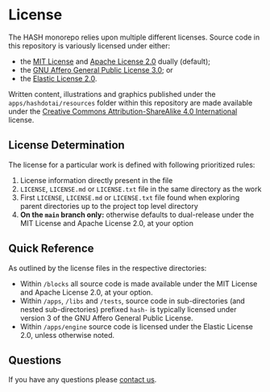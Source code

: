 # License

The HASH monorepo relies upon multiple different licenses. Source code in this repository is variously licensed under either:
- the [MIT License](https://github.com/hashintel/hash/blob/main/.github/licenses/LICENSE-MIT.md) and [Apache License 2.0](https://github.com/hashintel/hash/blob/main/.github/licenses/LICENSE-APACHE.md) dually (default);
- the [GNU Affero General Public License 3.0](https://github.com/hashintel/hash/blob/main/.github/licenses/LICENSE-AGPL.md); or
- the [Elastic License 2.0](https://github.com/hashintel/hash/blob/main/.github/licenses/LICENSE-ELASTIC.md).

Written content, illustrations and graphics published under the `apps/hashdotai/resources` folder within this repository are made available under the [Creative Commons Attribution-ShareAlike 4.0 International](https://github.com/hashintel/hash/blob/main/apps/hashdotai/resources/LICENSE.md) license.

## License Determination

The license for a particular work is defined with following prioritized rules:

1.  License information directly present in the file
1.  `LICENSE`, `LICENSE.md` or `LICENSE.txt` file in the same directory as the work
1.  First `LICENSE`, `LICENSE.md` or `LICENSE.txt` file found when exploring parent directories up to the project top level directory
1.  **On the `main` branch only:** otherwise defaults to dual-release under the MIT License and Apache License 2.0, at your option

## Quick Reference

As outlined by the license files in the respective directories:

- Within `/blocks` all source code is made available under the MIT License and Apache License 2.0, at your option.
- Within `/apps`, `/libs` and `/tests`, source code in sub-directories (and nested sub-directories) prefixed `hash-` is typically licensed under version 3 of the GNU Affero General Public License.
- Within `/apps/engine` source code is licensed under the Elastic License 2.0, unless otherwise noted.

## Questions

If you have any questions please [contact us](https://hash.ai/contact).
